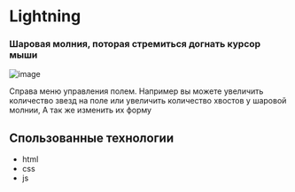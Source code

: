 # Lightning

### Шаровая молния, поторая стремиться догнать курсор мыши

![image](https://github.com/DkFighT/Lightning/assets/116903571/646b85d3-9b79-49d2-9456-e69316b7dd25)

Справа меню управления полем.
Например вы можете увеличить количество звезд на поле или увеличить количество хвостов у шаровой молнии, А так же изменить их форму

## Спользованные технологии
- html
- css
- js
